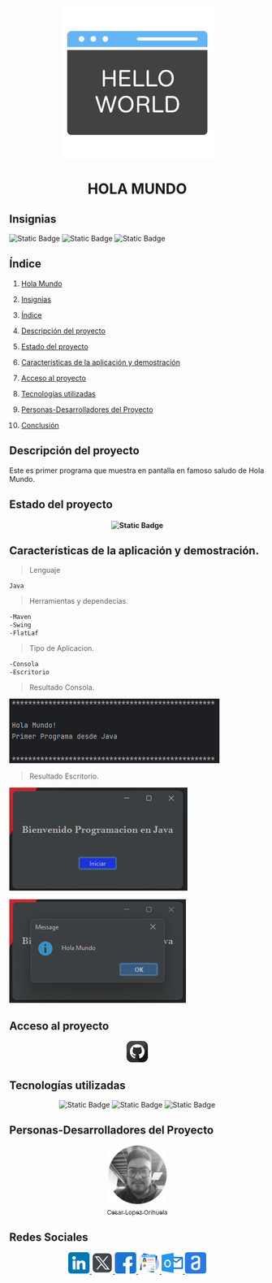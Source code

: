 <p align="center">
<img src="./img/hola-mundo.png"
 width="300">
</p>

<h1 align="center" id="holaMundo">HOLA MUNDO</h1>

## Insignias

![Static Badge](https://img.shields.io/badge/CURSO-PRACTICA-green)
![Static Badge](https://img.shields.io/badge/LENGUAJE-JAVA-orange)
![Static Badge](https://img.shields.io/badge/PROYECTO-Udemy-purple)

## Índice

1. [Hola Mundo](#holaMundo)

2. [Insignias](#insignias)

3. [Índice](#índice)

4. [Descripción del proyecto](#descripción-del-proyecto)

5. [Estado del proyecto](#Estado-del-proyecto)

6. [Características de la aplicación y demostración](#Características-de-la-aplicación-y-demostración)

7. [Acceso al proyecto](#acceso-proyecto)

8. [Tecnologías utilizadas](#tecnologías-utilizadas)

9. [Personas-Desarrolladores del Proyecto](#personas-desarrolladores)

10. [Conclusión](#conclusión)

## Descripción del proyecto

Este es primer programa que muestra en pantalla en famoso saludo de Hola Mundo.

## Estado del proyecto

<h4 align="center">

![Static Badge](https://img.shields.io/badge/ESTATUS-FIRMALIZADO-green)

</h4>

## Características de la aplicación y demostración.

> Lenguaje

    Java

> Herramientas y dependecias.

    -Maven
    -Swing
    -FlatLaf

> Tipo de Aplicacion.

    -Consola
    -Escritorio

> Resultado Consola.

![alt text](img/image.png)

> Resultado Escritorio.

![alt text](img/desk1.png)

![alt text](img/desk2.png)

## Acceso al proyecto

<section align="center">

<a href="https://github.com/Chinicuil87/programacionJava/tree/main/HolaMundo">
<img src="../img/github.png" alt="icono linkdin" style="width:42px;height:42px;">
</a>

</section>

## Tecnologías utilizadas

<section align="center">

![Static Badge](https://img.shields.io/badge/IDE-IntelliJ-purple)
![Static Badge](https://img.shields.io/badge/LENGUAJE-JAVA-orange)
![Static Badge](https://img.shields.io/badge/JDK-21-red)

</section>

## Personas-Desarrolladores del Proyecto

<section align="center">

[<img src="./img/chinicuil.png" width=115><br><sub>Cesar Lopez Orihuela</sub>](https://github.com/Chinicuil87)

</section>

## Redes Sociales

<section align="center">

<a href="https://www.linkedin.com/in/cesar-lopez-orihuela-796b82271/">
<img src="../img/linkedin.png" alt="icono linkdin" style="width:42px;height:42px;">
</a>
<a href="https://twitter.com/Cesar_22_">
<img src="../img/logotipos.png" alt="icono x" style="width:42px;height:42px;">
</a>
<a href="https://www.facebook.com/23.Cesar">
<img src="../img/facebook.png" alt="icono facebook" style="width:42px;height:42px;">
</a>
<a href="https://clopez.info/">
<img src="../img/cv.png" alt="icono mi pagina" style="width:42px;height:42px;">
</a>
<a href="mailto:clopezorihuela@hotmail.com">
<img src="../img/panorama.png" alt="icono correo electronico" style="width:42px;height:42px;">
</a>
<a href="https://app.aluracursos.com/user/clopezorihuela">
<img src="../img/alura.png" alt="icono alura" style="width:42px;height:42px;">
</a>

</section>
